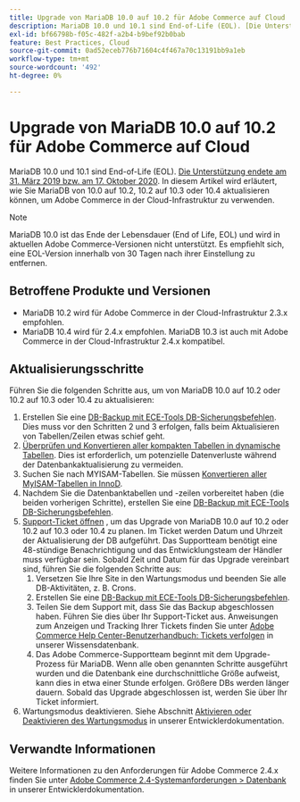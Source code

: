 ```yaml
---
title: Upgrade von MariaDB 10.0 auf 10.2 für Adobe Commerce auf Cloud
description: MariaDB 10.0 und 10.1 sind End-of-Life (EOL). [Die Unterstützung endete am 31. März 2019 bzw. am 17. Oktober 2020](https://endoflife.date/mariadb). In diesem Artikel wird erläutert, wie Sie MariaDB von 10.0 auf 10.2, 10.2 auf 10.3 oder 10.4 aktualisieren können, um Adobe Commerce in der Cloud-Infrastruktur zu verwenden.
exl-id: bf66798b-f05c-482f-a2b4-b9bef92b0bab
feature: Best Practices, Cloud
source-git-commit: 0ad52eceb776b71604c4f467a70c13191bb9a1eb
workflow-type: tm+mt
source-wordcount: '492'
ht-degree: 0%

---
```


# Upgrade von MariaDB 10.0 auf 10.2 für Adobe Commerce auf Cloud

MariaDB 10.0 und 10.1 sind End-of-Life (EOL). [Die Unterstützung endete am 31. März 2019 bzw. am 17. Oktober 2020](https://endoflife.date/mariadb). In diesem Artikel wird erläutert, wie Sie MariaDB von 10.0 auf 10.2, 10.2 auf 10.3 oder 10.4 aktualisieren können, um Adobe Commerce in der Cloud-Infrastruktur zu verwenden.

>[!NOTE]
>
>MariaDB 10.0 ist das Ende der Lebensdauer (End of Life, EOL) und wird in aktuellen Adobe Commerce-Versionen nicht unterstützt. Es empfiehlt sich, eine EOL-Version innerhalb von 30 Tagen nach ihrer Einstellung zu entfernen.

## Betroffene Produkte und Versionen

* MariaDB 10.2 wird für Adobe Commerce in der Cloud-Infrastruktur 2.3.x empfohlen.
* MariaDB 10.4 wird für 2.4.x empfohlen. MariaDB 10.3 ist auch mit Adobe Commerce in der Cloud-Infrastruktur 2.4.x kompatibel.

## Aktualisierungsschritte

Führen Sie die folgenden Schritte aus, um von MariaDB 10.0 auf 10.2 oder 10.2 auf 10.3 oder 10.4 zu aktualisieren:

1. Erstellen Sie eine [DB-Backup mit ECE-Tools DB-Sicherungsbefehlen](https://devdocs.magento.com/cloud/project/project-webint-snap.html#db-dump). Dies muss vor den Schritten 2 und 3 erfolgen, falls beim Aktualisieren von Tabellen/Zeilen etwas schief geht.
1. [Überprüfen und Konvertieren aller kompakten Tabellen in dynamische Tabellen](https://experienceleague.adobe.com/docs/commerce-operations/implementation-playbook/best-practices/maintenance/commerce-235-upgrade-prerequisites-mariadb.html). Dies ist erforderlich, um potenzielle Datenverluste während der Datenbankaktualisierung zu vermeiden.
1. Suchen Sie nach MYISAM-Tabellen. Sie müssen [Konvertieren aller MyISAM-Tabellen in InnoD](https://experienceleague.adobe.com/docs/commerce-operations/implementation-playbook/best-practices/planning/database-on-cloud.html).
1. Nachdem Sie die Datenbanktabellen und -zeilen vorbereitet haben (die beiden vorherigen Schritte), erstellen Sie eine [DB-Backup mit ECE-Tools DB-Sicherungsbefehlen](https://devdocs.magento.com/cloud/project/project-webint-snap.html#db-dump).
1. [Support-Ticket öffnen](/help/help-center-guide/help-center/magento-help-center-user-guide.md#submit-ticket) , um das Upgrade von MariaDB 10.0 auf 10.2 oder 10.2 auf 10.3 oder 10.4 zu planen. Im Ticket werden Datum und Uhrzeit der Aktualisierung der DB aufgeführt. Das Supportteam benötigt eine 48-stündige Benachrichtigung und das Entwicklungsteam der Händler muss verfügbar sein. Sobald Zeit und Datum für das Upgrade vereinbart sind, führen Sie die folgenden Schritte aus:
   1. Versetzen Sie Ihre Site in den Wartungsmodus und beenden Sie alle DB-Aktivitäten, z. B. Crons.
   1. Erstellen Sie eine [DB-Backup mit ECE-Tools DB-Sicherungsbefehlen](https://devdocs.magento.com/cloud/project/project-webint-snap.html#db-dump).
   1. Teilen Sie dem Support mit, dass Sie das Backup abgeschlossen haben. Führen Sie dies über Ihr Support-Ticket aus. Anweisungen zum Anzeigen und Tracking Ihrer Tickets finden Sie unter [Adobe Commerce Help Center-Benutzerhandbuch: Tickets verfolgen](/help/help-center-guide/help-center/magento-help-center-user-guide.md#track-tickets) in unserer Wissensdatenbank.
   1. Das Adobe Commerce-Supportteam beginnt mit dem Upgrade-Prozess für MariaDB. Wenn alle oben genannten Schritte ausgeführt wurden und die Datenbank eine durchschnittliche Größe aufweist, kann dies in etwa einer Stunde erfolgen. Größere DBs werden länger dauern. Sobald das Upgrade abgeschlossen ist, werden Sie über Ihr Ticket informiert.
1. Wartungsmodus deaktivieren. Siehe Abschnitt [Aktivieren oder Deaktivieren des Wartungsmodus](https://devdocs.magento.com/guides/v2.4/install-gde/install/cli/install-cli-subcommands-maint.html#instgde-cli-maint) in unserer Entwicklerdokumentation.

## Verwandte Informationen

Weitere Informationen zu den Anforderungen für Adobe Commerce 2.4.x finden Sie unter [Adobe Commerce 2.4-Systemanforderungen > Datenbank](https://devdocs.magento.com/guides/v2.4/install-gde/system-requirements.html#database) in unserer Entwicklerdokumentation.
